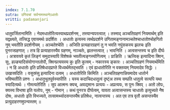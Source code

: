 ```yaml
---
index: 7.1.70
sutra: उगिदचां सर्वनामस्थानेऽधातोः
vritti: padamanjari
---
```


  धातुवर्जितानामिति । नेदमधातोरित्यस्याथप्रदर्शनम् , तस्यान्यपरत्वात् । तस्माद् अञ्चतिग्रहणं नियमार्थम् इति यद्वक्ष्यते, तत्सिद्ध एवायमर्थः प्रदर्शितः । अधातोः इत्यस्य त्वर्थप्रदर्शने उगितामङ्गानामञ्चतेश्चाधातोश्चोहगितो नुम् भवतीति प्रदर्शनीयम् । अञ्चतेश्चेति । अजिति प्रत्यहारग्रहणं तु न भवति नपुंसकस्य झलचः इति पुनरज्ग्रहणात् । तत्र हि प्रत्याहारस्यैव ग्रहणम्, नाञ्चतेः, झलन्तत्वात् । भावनिति । अत्वसन्तस्य च इति दीर्घः । अत्रावयवे कृतं लिङ्गं समुदास्यापि विशेषकं भवतीत्यङ्गस्योगित्वम् । प्राङिति । ऋत्विक् इत्यादिना क्विन, सुः, हल्ङ्यादिसंयोगान्तलोपौ, क्विन्प्रत्ययस्य कुः इति कुत्वम् - नकारस्य ङ्कारः ।  अञ्चतिग्रहणं नियमार्थमिति । न हि अधातोः इति प्रतिषेधादप्राप्ते विध्यर्थमेतद्भवति । एवं ह्यधातोरिति न वक्तव्यम् नियमादेव सिद्धेः । उखास्रदिति । वसुस्रंसु इत्यादिना दत्वम् ।  अधातोरिति किमिति । अञ्चतिग्रहणान्नियमादेव धातोर्न भविष्यतीति प्रश्नः । अधातुभूतपूर्वस्यापीति । यस्य कदाचिदधातुत्वं दृष्ट्ंअ तस्य सम्प्रति धातुत्वे सत्यपि यथा स्यादित्यर्थः । गोमत्यतेरिति । सुप आत्मनः क्यच्, अवद्यमानः प्रत्ययः - अप्रत्ययः, स पुनः क्विप् । अतो लोपः, क्यस्य विभाषा इति यलोपः, नुम् - गोमान् । कथं पुनरत्र दीर्घत्वम्, यावता अत्वासन्तस्य चाधातोः इत्युच्यते नैष दोषः, अधातोः इति विभज्यते, तत्सामर्थ्यादसन्तस्यैष प्रतिषेधः, नात्वन्तस्य । अत एव तत्र वृतौ असन्तस्यैव प्रत्युदाहरणमुपन्यस्तम् ॥